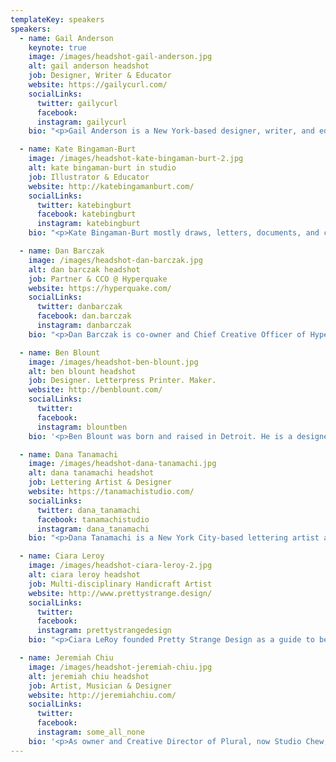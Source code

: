 ```yaml
---
templateKey: speakers
speakers:
  - name: Gail Anderson
    keynote: true
    image: /images/headshot-gail-anderson.jpg
    alt: gail anderson headshot
    job: Designer, Writer & Educator
    website: https://gailycurl.com/
    socialLinks:
      twitter: gailycurl
      facebook:
      instagram: gailycurl
    bio: "<p>Gail Anderson is a New York-based designer, writer, and educator. She is a partner, with Joe Newton, at Anderson Newton Design. From 1987 to early 2002, she worked at Rolling Stone magazine, serving as designer, deputy art director, and finally, as the magazine's senior art director.From 2002 through 2010, she served as Creative Director of Design at SpotCo, a New York City advertising agency that creates artwork for Broadway and institutional theater.</p><p>She is the recipient of the Cooper Hewitt National Design Award for Lifetime Achievement and is an AIGA Medalist. Anderson is co-author of 15 books on design, typography, and illustration with Steven Heller, and her work is in the collections of the Library of Congress and the Milton Glaser Design Archives at the School of Visual Arts.</p>"

  - name: Kate Bingaman-Burt
    image: /images/headshot-kate-bingaman-burt-2.jpg
    alt: kate bingaman-burt in studio
    job: Illustrator & Educator
    website: http://katebingamanburt.com/
    socialLinks:
      twitter: katebingburt
      facebook: katebingburt
      instagram: katebingburt
    bio: "<p>Kate Bingaman-Burt mostly draws, letters, documents, and collects, but she also does a lot of other things that involve energy, conversation, and exchange. She is a Professor of Graphic Design at Portland State University and makes illustrations for all sorts of clients all around the world. Past clients include Pinterest, Airbnb, Hillary for America, Google, IDEO, Etsy, The New York Times, Creative Mornings, Museum of Modern Art, and Girl Scouts of America.</p><p>Her roles as commercial illustrator, full-time educator, and project-based artist overlap to inform an intricate creative work flow. Kate's studio is located in Outlet, her project space in Portland, Oregon. She owns Outlet, which hosts workshops, pop-up events and a community risograph print studio and zine library. She also sits on the board of Design Portland and has been scheming with them since 2012.</p>"

  - name: Dan Barczak
    image: /images/headshot-dan-barczak.jpg
    alt: dan barczak headshot
    job: Partner & CCO @ Hyperquake
    website: https://hyperquake.com/
    socialLinks:
      twitter: danbarczak
      facebook: dan.barczak
      instagram: danbarczak
    bio: "<p>Dan Barczak is co-owner and Chief Creative Officer of Hyperquake in Cincinnati, where he spends most of his time relentlessly pursuing ways to evolve and grow businesses on a human level, and help visionary leaders in the midst of a shift – whether they're a startup or a global giant. He's been obsessed with what a brand is and the impact it can have on people since he was a kid, and has been building them for the last 20 years, guided by the notion that the truth rises above everything. He's a lifelong designer, loyal husband to his high school sweetheart, father of two amazing boys, and lives in Northern Kentucky where he grew up.</p><p>Above all, Dan believes in making an honest living, and adding value to the world we get to be a part of.</p>"

  - name: Ben Blount
    image: /images/headshot-ben-blount.jpg
    alt: ben blount headshot
    job: Designer. Letterpress Printer. Maker.
    website: http://benblount.com/
    socialLinks:
      twitter:
      facebook:
      instagram: blountben
    bio: '<p>Ben Blount was born and raised in Detroit. He is a designer and letterpress printer who loves books, type, and putting ink on paper. His work often explores questions of race, identity, and the stories we tell ourselves about living in America. Ben is a believer in the power of the printed word and has traveled throughout the US teaching and speaking about design, letterpress, and making things that matter. Ben learned a lot about design at Washington University in St. Louis, a lot about printing at Columbia College Chicago, and filled in the gaps with mentors and lots of practice.</p><p>He currently prints out of his storefront studio in Evanston, IL.</p>'

  - name: Dana Tanamachi
    image: /images/headshot-dana-tanamachi.jpg
    alt: dana tanamachi headshot
    job: Lettering Artist & Designer
    website: https://tanamachistudio.com/
    socialLinks:
      twitter: dana_tanamachi
      facebook: tanamachistudio
      instagram: dana_tanamachi
    bio: "<p>Dana Tanamachi is a New York City-based lettering artist and designer who enjoys living a quiet life and working with her hands. In 2009, an impromptu chalk installation for a Brooklyn housewarming party landed Dana her first commission for Google and set the popular chalk-lettering trend—and her career—in motion. After working under design icon Louise Fili, she opened Tanamachi Studio, a boutique design studio specializing in custom typography and illustration for editorial, lifestyle, food, and fashion brands.</p><p>She has been commissioned globally by clients such as Target, Nike, USPS, Penguin Books, Ralph Lauren, Instagram, and West Elm. Named a Young Gun (YG9) by the Art Director's Club in 2011 and a Young Creative to Watch by HOW Magazine, she has had the distinct honor of creating custom cover art for O, HOW, and TIME Magazines.</p>"

  - name: Ciara Leroy
    image: /images/headshot-ciara-leroy-2.jpg
    alt: ciara leroy headshot
    job: Multi-disciplinary Handicraft Artist
    website: http://www.prettystrange.design/
    socialLinks:
      twitter:
      facebook:
      instagram: prettystrangedesign
    bio: "<p>Ciara LeRoy founded Pretty Strange Design as a guide to beautiful things and beautiful stories. Her talents include lettering, embroidery, fashion design, illustration, calligraphy. She helps people create things that are stunning, but also, just a little peculiar. Pretty Strange is based in the philosophy of creating art that is within reach, and uniting imagination with the everyday.</p><p>&ldquo;Every once in a while, you stumble across something so offbeat, it's beautiful. I was once told &lsquo;pretty&rsquo; and &lsquo;strange&rsquo; was the best way to describe me, and it's also the best summation of the things I create. Whimsical, odd, and a little perplexing, but also detailed, refined and elegant.&rdquo;</p>"

  - name: Jeremiah Chiu
    image: /images/headshot-jeremiah-chiu.jpg
    alt: jeremiah chiu headshot
    job: Artist, Musician & Designer
    website: http://jeremiahchiu.com/
    socialLinks:
      twitter:
      facebook:
      instagram: some_all_none
    bio: '<p>As owner and Creative Director of Plural, now Studio Chew, Jeremiah Chiu has spent the last 10 years consulting and creating award-winning brand strategies and identity systems for cultural institutions and major corporations alike. Clients include Google, Steelcase, the Art Institute of Chicago, University of Chicago, Museum of Contemporary Art Los Angeles, McDonalds, VSA Partners, and more.</p><p>Additionally, Jeremiah continues an active career as an artist and musician.</p>'
---
```

